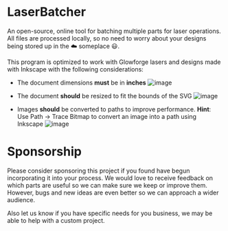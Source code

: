 # LaserBatcher
An open-source, online tool for batching multiple parts for laser operations. All files are processed locally, so no need to worry about your designs being stored up in the :cloud: someplace :smiley:.

This program is optimized to work with Glowforge lasers and designs made with Inkscape with the following considerations:

 - The document dimensions **must** be in **inches**
![image](https://github.com/Off-the-Wall-Creations/LaserBatcher/assets/11471252/260ec1d4-dd0e-4cfb-a9a3-388687552519)

 - The document **should** be resized to fit the bounds of the SVG
![image](https://github.com/Off-the-Wall-Creations/LaserBatcher/assets/11471252/10361e8c-436f-47ed-80e8-d0bf515029a1)

 - Images **should** be converted to paths to improve performance. **Hint**: Use Path -> Trace Bitmap to convert an image into a path using Inkscape
![image](https://github.com/Off-the-Wall-Creations/LaserBatcher/assets/11471252/721b6483-ecba-4a55-b3c9-b7fc15edbd64)

# Sponsorship
Please consider sponsoring this project if you found have begun incorporating it into your process. We would love to receive feedback on which parts are useful so we can make sure we keep or improve them. However, bugs and new ideas are even better so we can approach a wider audience.

Also let us know if you have specific needs for you business, we may be able to help with a custom project.
